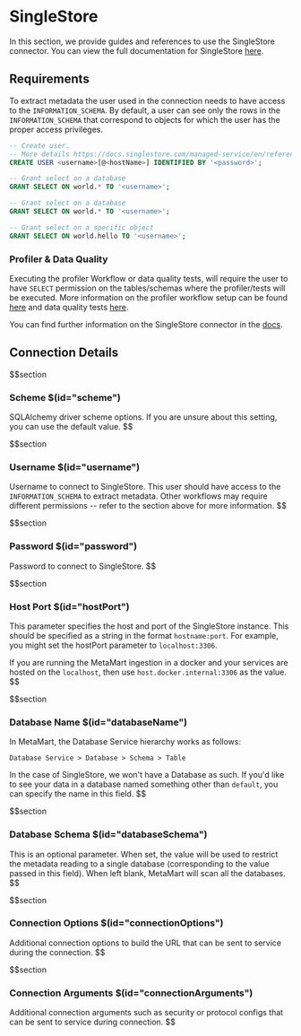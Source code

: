 # SingleStore

In this section, we provide guides and references to use the SingleStore connector. You can view the full documentation for SingleStore [here](https://docs.meta-mart.org/connectors/database/singlestore).

## Requirements
To extract metadata the user used in the connection needs to have access to the `INFORMATION_SCHEMA`. By default, a user can see only the rows in the `INFORMATION_SCHEMA` that correspond to objects for which the user has the proper access privileges.

```SQL
-- Create user.
-- More details https://docs.singlestore.com/managed-service/en/reference/sql-reference/security-management-commands/create-user.html
CREATE USER <username>[@<hostName>] IDENTIFIED BY '<password>';

-- Grant select on a database
GRANT SELECT ON world.* TO '<username>';

-- Grant select on a database
GRANT SELECT ON world.* TO '<username>';

-- Grant select on a specific object
GRANT SELECT ON world.hello TO '<username>';
```

### Profiler & Data Quality
Executing the profiler Workflow or data quality tests, will require the user to have `SELECT` permission on the tables/schemas where the profiler/tests will be executed. More information on the profiler workflow setup can be found [here](https://docs.meta-mart.org/how-to-guides/data-quality-observability/profiler/workflow) and data quality tests [here](https://docs.meta-mart.org/connectors/ingestion/workflows/data-quality).

You can find further information on the SingleStore connector in the [docs](https://docs.meta-mart.org/connectors/database/singlestore).

## Connection Details
$$section
### Scheme $(id="scheme")
SQLAlchemy driver scheme options. If you are unsure about this setting, you can use the default value.
$$

$$section
### Username $(id="username")
Username to connect to SingleStore. This user should have access to the `INFORMATION_SCHEMA` to extract metadata. Other workflows may require different permissions -- refer to the section above for more information.
$$

$$section
### Password $(id="password")
Password to connect to SingleStore.
$$

$$section
### Host Port $(id="hostPort")
This parameter specifies the host and port of the SingleStore instance. This should be specified as a string in the format `hostname:port`. For example, you might set the hostPort parameter to `localhost:3306`.

If you are running the MetaMart ingestion in a docker and your services are hosted on the `localhost`, then use `host.docker.internal:3306` as the value.
$$

$$section
### Database Name $(id="databaseName")
In MetaMart, the Database Service hierarchy works as follows:
```
Database Service > Database > Schema > Table
```
In the case of SingleStore, we won't have a Database as such. If you'd like to see your data in a database named something other than `default`, you can specify the name in this field.
$$

$$section
### Database Schema $(id="databaseSchema")
This is an optional parameter. When set, the value will be used to restrict the metadata reading to a single database (corresponding to the value passed in this field). When left blank, MetaMart will scan all the databases.
$$

$$section
### Connection Options $(id="connectionOptions")
Additional connection options to build the URL that can be sent to service during the connection.
$$

$$section
### Connection Arguments $(id="connectionArguments")
Additional connection arguments such as security or protocol configs that can be sent to service during connection.
$$
